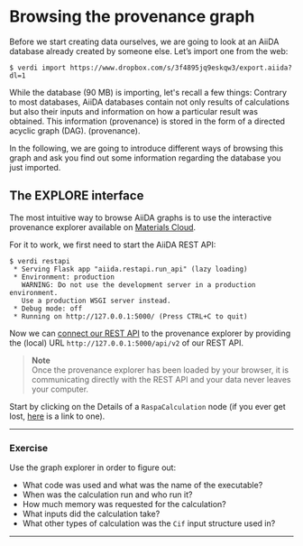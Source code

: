 Browsing the provenance graph
=============================

Before we start creating data ourselves, we are going to look at an
AiiDA database already created by someone else. Let’s import one from the web:

```terminal
$ verdi import https://www.dropbox.com/s/3f4895jq9eskqw3/export.aiida?dl=1
```

While the database (90 MB) is importing, let's recall a few things:
Contrary to most databases, AiiDA databases contain not only results of
calculations but also their inputs and information on how a particular
result was obtained.
This information (provenance) is stored in the form of a directed acyclic graph (DAG).
 (provenance).

In the following, we are going to introduce different ways of browsing this graph
and ask you find out some information regarding the database you just imported.

The EXPLORE interface
---------------------

The most intuitive way to browse AiiDA graphs is to use the interactive provenance
explorer available on [Materials Cloud](www.materialscloud.org).

For it to work, we first need to start the AiiDA REST API:

```terminal
$ verdi restapi
 * Serving Flask app "aiida.restapi.run_api" (lazy loading)
 * Environment: production
   WARNING: Do not use the development server in a production environment.
   Use a production WSGI server instead.
 * Debug mode: off
 * Running on http://127.0.0.1:5000/ (Press CTRL+C to quit)
```

Now we can [connect our REST API](www.materialscloud.org/explore/connect) to the 
provenance explorer by providing the (local) URL 
`http://127.0.0.1:5000/api/v2` of our REST API.

> **Note**  
> Once the provenance explorer has been loaded by your browser, it is communicating directly with the
> REST API and your data never leaves your computer.

Start by clicking on the Details of a `RaspaCalculation` node
(if you ever get lost, [here](https://www.materialscloud.org/explore/ownrestapi/details/66dc9791-27e5-411b-b414-5224023f8ee1?nodeType=CALCULATION) 
is a link to one).

---
### Exercise

Use the graph explorer in order to figure out:

 * What code was used and what was the name of the executable?
 * When was the calculation run and who run it?
 * How much memory was requested for the calculation?
 * What inputs did the calculation take?
 * What other types of calculation was the `Cif` input structure used in?

---

